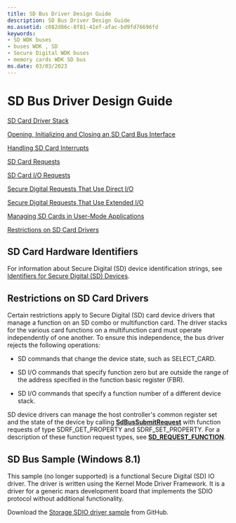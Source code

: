 ```yaml
---
title: SD Bus Driver Design Guide
description: SD Bus Driver Design Guide
ms.assetid: c082d86c-8f81-41ef-afac-bd9fd76696fd
keywords:
- SD WDK buses
- buses WDK , SD
- Secure Digital WDK buses
- memory cards WDK SD bus
ms.date: 03/03/2023
---
```


# SD Bus Driver Design Guide

[SD Card Driver Stack](./sd-card-driver-stack.md)

[Opening, Initializing and Closing an SD Card Bus Interface](./opening--initializing-and-closing-an-sd-card-bus-interface.md)

[Handling SD Card Interrupts](./handling-sd-card-interrupts.md)

[SD Card Requests](./sd-card-requests.md)

[SD Card I/O Requests](./sd-card-io-requests.md)

[Secure Digital Requests That Use Direct I/O](./secure-digital-requests-that-use-direct-io.md)

[Secure Digital Requests That Use Extended I/O](./secure-digital-requests-that-use-extended-io.md)

[Managing SD Cards in User-Mode Applications](./managing-sd-cards-in-user-mode-applications.md)

[Restrictions on SD Card Drivers](./restrictions-on-sd-card-drivers.md)

## SD Card Hardware Identifiers

For information about Secure Digital (SD) device identification strings, see [Identifiers for Secure Digital (SD) Devices](../install/identifiers-for-secure-digital--sd--devices.md).

## Restrictions on SD Card Drivers

Certain restrictions apply to Secure Digital (SD) card device drivers that manage a function on an SD combo or multifunction card. The driver stacks for the various card functions on a multifunction card must operate independently of one another. To ensure this independence, the bus driver rejects the following operations:

- SD commands that change the device state, such as SELECT\_CARD.

- SD I/O commands that specify function zero but are outside the range of the address specified in the function basic register (FBR).

- SD I/O commands that specify a function number of a different device stack.

SD device drivers can manage the host controller's common register set and the state of the device by calling [**SdBusSubmitRequest**](/windows-hardware/drivers/ddi/ntddsd/nf-ntddsd-sdbussubmitrequest) with function requests of type SDRF\_GET\_PROPERTY and SDRF\_SET\_PROPERTY. For a description of these function request types, see [**SD\_REQUEST\_FUNCTION**](/windows-hardware/drivers/ddi/ntddsd/ne-ntddsd-sd_request_function).

## SD Bus Sample (Windows 8.1)
This sample (no longer supported) is a functional Secure Digital (SD) IO driver. The driver is written using the Kernel Mode Driver Framework. It is a driver for a generic mars development board that implements the SDIO protocol without additional functionality.

Download the [Storage SDIO driver sample](https://github.com/microsoftarchive/msdn-code-gallery-microsoft/tree/master/Official%20Windows%20Driver%20Kit%20Sample/Windows%20Driver%20Kit%20(WDK)%208.1%20Samples/%5BC%2B%2B%5D-windows-driver-kit-81-cpp/WDK%208.1%20C%2B%2B%20Samples/Storage%20SDIO%20Driver/C%2B%2B) from GitHub.